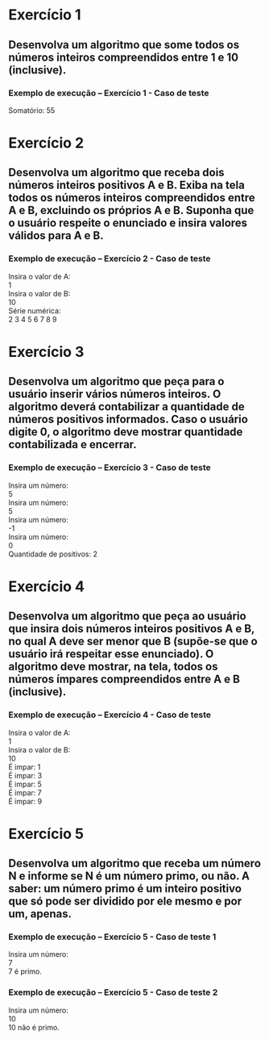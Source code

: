 # Exercício 1

## Desenvolva um algoritmo que some todos os números inteiros compreendidos entre 1 e 10 (inclusive).

### Exemplo de execução – Exercício 1 - Caso de teste

Somatório:  55

# Exercício 2

## Desenvolva um algoritmo que receba dois números inteiros positivos A e B. Exiba na tela todos os números inteiros compreendidos entre A e B, excluindo os próprios A e B. Suponha que o usuário respeite o enunciado e insira valores válidos para A e B.

### Exemplo de execução – Exercício 2 - Caso de teste
Insira o valor de A:<br>
1<br>
Insira o valor de B:<br>
10<br>
Série numérica:<br>
2 3 4 5 6 7 8 9

# Exercício 3

## Desenvolva um algoritmo que peça para o usuário inserir vários números inteiros. O algoritmo deverá contabilizar a quantidade de números positivos informados. Caso o usuário digite 0, o algoritmo deve mostrar quantidade contabilizada e encerrar.

### Exemplo de execução – Exercício 3 - Caso de teste
Insira um número:<br>
5<br>
Insira um número:<br>
5<br>
Insira um número:<br>
-1<br>
Insira um número:<br>
0<br>
Quantidade de positivos: 2

# Exercício 4

## Desenvolva um algoritmo que peça ao usuário que insira dois números inteiros positivos A e B, no qual A deve ser menor que B (supõe-se que o usuário irá respeitar esse enunciado). O algoritmo deve mostrar, na tela, todos os números ímpares compreendidos entre A e B (inclusive).

### Exemplo de execução – Exercício 4 - Caso de teste
Insira o valor de A:<br>
1<br>
Insira o valor de B:<br>
10<br>
É impar: 1<br>
É impar: 3<br>
É impar: 5<br>
É impar: 7<br>
É impar: 9<br>

# Exercício 5

## Desenvolva um algoritmo que receba um número N e informe se N é um número primo, ou não. A saber: um número primo é um inteiro positivo que só pode ser dividido por ele mesmo e por um, apenas.

### Exemplo de execução – Exercício 5 - Caso de teste 1
Insira um número:<br>
7<br>
7 é primo.<br>

### Exemplo de execução – Exercício 5 - Caso de teste 2
Insira um número:<br>
10<br>
10 não é primo.<br>
